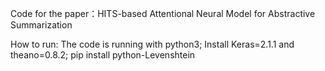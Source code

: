
Code for the paper：HITS-based Attentional Neural Model for Abstractive Summarization

How to run:
The code is running with python3;
Install Keras=2.1.1 and theano=0.8.2;
pip install python-Levenshtein
